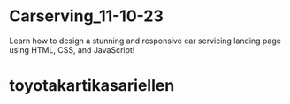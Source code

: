 # Carserving_11-10-23
Learn how to design a stunning and responsive car servicing landing page using HTML, CSS, and JavaScript!
# toyotakartikasariellen
